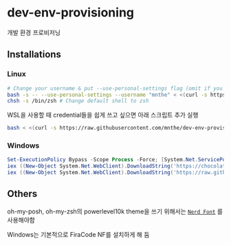 # dev-env-provisioning
개발 환경 프로비저닝

## Installations

### Linux

```bash
# Change your username & put --use-personal-settings flag (omit if you don't want to use) if you want to use repository predefined settings 
bash -s -- --use-personal-settings --username "mnthe" < <(curl -s https://raw.githubusercontent.com/mnthe/dev-env-provisioning/main/setup-linux-ubuntu.sh)
chsh -s /bin/zsh # Change default shell to zsh
```

WSL을 사용할 때 credential들을 쉽게 쓰고 싶으면 아래 스크립트 추가 실행
```bash
bash < <(curl -s https://raw.githubusercontent.com/mnthe/dev-env-provisioning/main/wsl_link_configs.sh)
```

### Windows

```powershell
Set-ExecutionPolicy Bypass -Scope Process -Force; [System.Net.ServicePointManager]::SecurityProtocol = [System.Net.ServicePointManager]::SecurityProtocol -bor 3072;
iex ((New-Object System.Net.WebClient).DownloadString('https://chocolatey.org/install.ps1')) # Install chocolatey
iex ((New-Object System.Net.WebClient).DownloadString('https://raw.githubusercontent.com/mnthe/dev-env-provisioning/main/setup-windows.ps1'))
```

## Others

oh-my-posh, oh-my-zsh의 powerlevel10k theme을 쓰기 위해서는 [`Nerd Font`](https://www.nerdfonts.com/) 를 사용해야함

Windows는 기본적으로 FiraCode NF를 설치하게 해 둠
